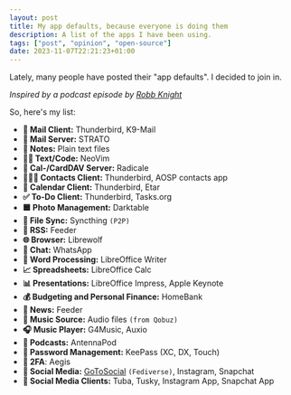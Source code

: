 ```yaml
---
layout: post
title: My app defaults, because everyone is doing them
description: A list of the apps I have been using.
tags: ["post", "opinion", "open-source"]
date: 2023-11-07T22:21:23+01:00
---
```

Lately, many people have posted their "app defaults". I decided to join in.

*Inspired by a podcast episode by [Robb Knight](https://defaults.rknight.me/)*

So, here's my list:

- **📨 Mail Client:** Thunderbird, K9-Mail
- **📮 Mail Server:** STRATO
- **📝 Notes:** Plain text files
- **🧑‍💻 Text/Code:** NeoVim
- **📇 Cal-/CardDAV Server:** Radicale
- **🙍🏻‍♂️ Contacts Client:** Thunderbird, AOSP contacts app
- **📆 Calendar Client:** Thunderbird, Etar
- **✅ To-Do Client:** Thunderbird, Tasks.org
- **🟦 Photo Management:** Darktable
- **📁 File Sync:** Syncthing `(P2P)`
- **📖 RSS:** Feeder
- **🌐 Browser:** Librewolf
- **💬 Chat:** WhatsApp
- **📜 Word Processing:** LibreOffice Writer
- **📈 Spreadsheets:** LibreOffice Calc
- **📊 Presentations:** LibreOffice Impress, Apple Keynote
- **💰 Budgeting and Personal Finance:** HomeBank
- **📰 News:** Feeder
- **🎵 Music Source:** Audio files `(from Qobuz)`
- **🎧 Music Player:** G4Music, Auxio
- **🎤 Podcasts:** AntennaPod
- **🔐 Password Management:** KeePass (XC, DX, Touch)
- **📲 2FA**: Aegis
- **👥 Social Media:** [GoToSocial](https://cafe.konstantintutsch.com/@konstantin) `(Fediverse)`, Instagram, Snapchat
- **📢 Social Media Clients:** Tuba, Tusky, Instagram App, Snapchat App
